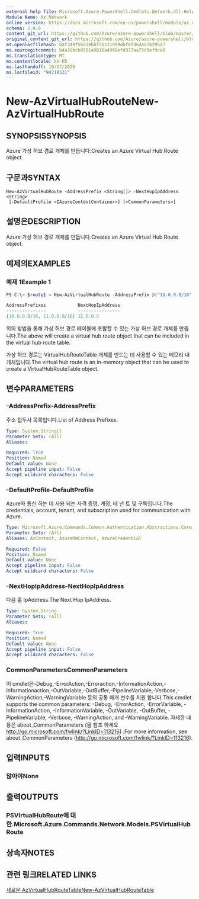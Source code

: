 ```yaml
---
external help file: Microsoft.Azure.PowerShell.Cmdlets.Network.dll-Help.xml
Module Name: Az.Network
online version: https://docs.microsoft.com/en-us/powershell/module/az.network/new-azvirtualhubroute
schema: 2.0.0
content_git_url: https://github.com/Azure/azure-powershell/blob/master/src/Network/Network/help/New-AzVirtualHubRoute.md
original_content_git_url: https://github.com/Azure/azure-powershell/blob/master/src/Network/Network/help/New-AzVirtualHubRoute.md
ms.openlocfilehash: baf349f56d3ebbf55c21d99dbfefd64ad7b295a7
ms.sourcegitcommit: b4a38bcb0501a9016a4998efd377aa75d3ef9ce8
ms.translationtype: MT
ms.contentlocale: ko-KR
ms.lasthandoff: 10/27/2020
ms.locfileid: "94218531"
---
```

# <span data-ttu-id="b5e2e-101">New-AzVirtualHubRoute</span><span class="sxs-lookup"><span data-stu-id="b5e2e-101">New-AzVirtualHubRoute</span></span>

## <span data-ttu-id="b5e2e-102">SYNOPSIS</span><span class="sxs-lookup"><span data-stu-id="b5e2e-102">SYNOPSIS</span></span>
<span data-ttu-id="b5e2e-103">Azure 가상 허브 경로 개체를 만듭니다.</span><span class="sxs-lookup"><span data-stu-id="b5e2e-103">Creates an Azure Virtual Hub Route object.</span></span>

## <span data-ttu-id="b5e2e-104">구문과</span><span class="sxs-lookup"><span data-stu-id="b5e2e-104">SYNTAX</span></span>

```
New-AzVirtualHubRoute -AddressPrefix <String[]> -NextHopIpAddress <String>
 [-DefaultProfile <IAzureContextContainer>] [<CommonParameters>]
```

## <span data-ttu-id="b5e2e-105">설명은</span><span class="sxs-lookup"><span data-stu-id="b5e2e-105">DESCRIPTION</span></span>
<span data-ttu-id="b5e2e-106">Azure 가상 허브 경로 개체를 만듭니다.</span><span class="sxs-lookup"><span data-stu-id="b5e2e-106">Creates an Azure Virtual Hub Route object.</span></span>

## <span data-ttu-id="b5e2e-107">예제의</span><span class="sxs-lookup"><span data-stu-id="b5e2e-107">EXAMPLES</span></span>

### <span data-ttu-id="b5e2e-108">예제 1</span><span class="sxs-lookup"><span data-stu-id="b5e2e-108">Example 1</span></span>

```powershell
PS C:\> $route1 = New-AzVirtualHubRoute -AddressPrefix @("10.0.0.0/16", "11.0.0.0/16") -NextHopIpAddress "12.0.0.5"

AddressPrefixes            NextHopIpAddress
---------------            ----------------
{10.0.0.0/16, 11.0.0.0/16} 12.0.0.5
```

<span data-ttu-id="b5e2e-109">위의 방법을 통해 가상 허브 경로 테이블에 포함할 수 있는 가상 허브 경로 개체를 만듭니다.</span><span class="sxs-lookup"><span data-stu-id="b5e2e-109">The above will create a virtual hub route object that can be included in the virtual hub route table.</span></span>

<span data-ttu-id="b5e2e-110">가상 허브 경로는 VirtualHubRouteTable 개체를 만드는 데 사용할 수 있는 메모리 내 개체입니다.</span><span class="sxs-lookup"><span data-stu-id="b5e2e-110">The virtual hub route is an in-memory object that can be used to create a VirtualHubRouteTable object.</span></span>

## <span data-ttu-id="b5e2e-111">변수</span><span class="sxs-lookup"><span data-stu-id="b5e2e-111">PARAMETERS</span></span>

### <span data-ttu-id="b5e2e-112">-AddressPrefix</span><span class="sxs-lookup"><span data-stu-id="b5e2e-112">-AddressPrefix</span></span>
<span data-ttu-id="b5e2e-113">주소 접두사 목록입니다.</span><span class="sxs-lookup"><span data-stu-id="b5e2e-113">List of Address Prefixes.</span></span>

```yaml
Type: System.String[]
Parameter Sets: (All)
Aliases:

Required: True
Position: Named
Default value: None
Accept pipeline input: False
Accept wildcard characters: False
```

### <span data-ttu-id="b5e2e-114">-DefaultProfile</span><span class="sxs-lookup"><span data-stu-id="b5e2e-114">-DefaultProfile</span></span>
<span data-ttu-id="b5e2e-115">Azure와 통신 하는 데 사용 되는 자격 증명, 계정, 테 넌 트 및 구독입니다.</span><span class="sxs-lookup"><span data-stu-id="b5e2e-115">The credentials, account, tenant, and subscription used for communication with Azure.</span></span>

```yaml
Type: Microsoft.Azure.Commands.Common.Authentication.Abstractions.Core.IAzureContextContainer
Parameter Sets: (All)
Aliases: AzContext, AzureRmContext, AzureCredential

Required: False
Position: Named
Default value: None
Accept pipeline input: False
Accept wildcard characters: False
```

### <span data-ttu-id="b5e2e-116">-NextHopIpAddress</span><span class="sxs-lookup"><span data-stu-id="b5e2e-116">-NextHopIpAddress</span></span>
<span data-ttu-id="b5e2e-117">다음 홉 IpAddress.</span><span class="sxs-lookup"><span data-stu-id="b5e2e-117">The Next Hop IpAddress.</span></span>

```yaml
Type: System.String
Parameter Sets: (All)
Aliases:

Required: True
Position: Named
Default value: None
Accept pipeline input: False
Accept wildcard characters: False
```

### <span data-ttu-id="b5e2e-118">CommonParameters</span><span class="sxs-lookup"><span data-stu-id="b5e2e-118">CommonParameters</span></span>
<span data-ttu-id="b5e2e-119">이 cmdlet은-Debug,-ErrorAction,-Erroraction,-InformationAction,-Informationaction,-OutVariable,-OutBuffer,-PipelineVariable,-Verbose,-WarningAction,-WarningVariable 등의 공통 매개 변수를 지원 합니다.</span><span class="sxs-lookup"><span data-stu-id="b5e2e-119">This cmdlet supports the common parameters: -Debug, -ErrorAction, -ErrorVariable, -InformationAction, -InformationVariable, -OutVariable, -OutBuffer, -PipelineVariable, -Verbose, -WarningAction, and -WarningVariable.</span></span> <span data-ttu-id="b5e2e-120">자세한 내용은 about_CommonParameters (을 참조 하세요 http://go.microsoft.com/fwlink/?LinkID=113216) .</span><span class="sxs-lookup"><span data-stu-id="b5e2e-120">For more information, see about_CommonParameters (http://go.microsoft.com/fwlink/?LinkID=113216).</span></span>

## <span data-ttu-id="b5e2e-121">입력</span><span class="sxs-lookup"><span data-stu-id="b5e2e-121">INPUTS</span></span>

### <span data-ttu-id="b5e2e-122">않아야</span><span class="sxs-lookup"><span data-stu-id="b5e2e-122">None</span></span>

## <span data-ttu-id="b5e2e-123">출력</span><span class="sxs-lookup"><span data-stu-id="b5e2e-123">OUTPUTS</span></span>

### <span data-ttu-id="b5e2e-124">PSVirtualHubRoute에 대 한.</span><span class="sxs-lookup"><span data-stu-id="b5e2e-124">Microsoft.Azure.Commands.Network.Models.PSVirtualHubRoute</span></span>

## <span data-ttu-id="b5e2e-125">상속자</span><span class="sxs-lookup"><span data-stu-id="b5e2e-125">NOTES</span></span>

## <span data-ttu-id="b5e2e-126">관련 링크</span><span class="sxs-lookup"><span data-stu-id="b5e2e-126">RELATED LINKS</span></span>

[<span data-ttu-id="b5e2e-127">새로운 AzVirtualHubRouteTable</span><span class="sxs-lookup"><span data-stu-id="b5e2e-127">New-AzVirtualHubRouteTable</span></span>](./New-AzVirtualHubRouteTable.md)

